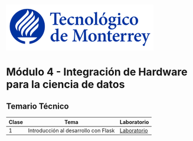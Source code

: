 ![Tec de Monterrey](images/logotecmty.png)
# Módulo 4 - Integración de Hardware para la ciencia de datos

## Temario Técnico

| Clase | Tema | Laboratorio |
| ----- |----- | ----------- | 
| 1     | Introducción al desarrollo con Flask | [Laboratorio](labs/1_intro_flask.md0)                  |